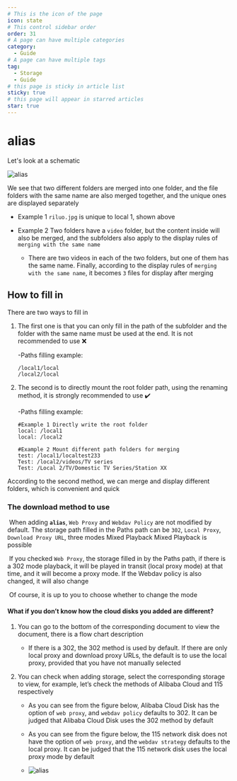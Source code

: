 ```yaml
---
# This is the icon of the page
icon: state
# This control sidebar order
order: 31
# A page can have multiple categories
category:
  - Guide
# A page can have multiple tags
tag:
  - Storage
  - Guide
# this page is sticky in article list
sticky: true
# this page will appear in starred articles
star: true
---
```

# alias



Let's look at a schematic

![alias](/img/drivers/alias/alias.png)

We see that two different folders are merged into one folder, and the file folders with the same name are also merged together, and the unique ones are displayed separately

- Example 1 `riluo.jpg` is unique to local 1, shown above

- Example 2 Two folders have a `video` folder, but the content inside will also be merged, and the subfolders also apply to the display rules of `merging with the same name`
   - There are two videos in each of the two folders, but one of them has the same name. Finally, according to the display rules of `merging with the same name`, it becomes `3` files for display after merging



## How to fill in

There are two ways to fill in

1. The first one is that you can only fill in the path of the subfolder and the folder with the same name must be used at the end. It is not recommended to use :x:

    -Paths filling example:

      ```path
      /local1/local
      /local2/local
      ```

     

2. The second is to directly mount the root folder path, using the renaming method, it is strongly recommended to use :heavy_check_mark:

    -Paths filling example:

      ```path
      #Example 1 Directly write the root folder
      local: /local1
      local: /local2
     
      #Example 2 Mount different path folders for merging
      test: /local1/localtest233
      Test: /local2/videos/TV series
      Test: /Local 2/TV/Domestic TV Series/Station XX
      ```

According to the second method, we can merge and display different folders, which is convenient and quick



### The download method to use

​		 When adding **`alias`**, `Web Proxy` and `Webdav Policy` are not modified by default. The storage path filled in the Paths path can be `302`, `Local Proxy`, `Download Proxy URL`, three modes Mixed Playback Mixed Playback is possible

​		 If you checked `Web Proxy`, the storage filled in by the Paths path, if there is a 302 mode playback, it will be played in transit (local proxy mode) at that time, and it will become a proxy mode. If the Webdav policy is also changed, it will also change

​		Of course, it is up to you to choose whether to change the mode

#### What if you don’t know how the cloud disks you added are different?

1. You can go to the bottom of the corresponding document to view the document, there is a flow chart description

    - If there is a 302, the 302 method is used by default. If there are only local proxy and download proxy URLs, the default is to use the local proxy, provided that you have not manually selected

2. You can check when adding storage, select the corresponding storage to view, for example, let’s check the methods of Alibaba Cloud and 115 respectively

    - As you can see from the figure below, Alibaba Cloud Disk has the option of `web proxy`, and `webdav policy` defaults to 302. It can be judged that Alibaba Cloud Disk uses the 302 method by default
    - As you can see from the figure below, the 115 network disk does not have the option of `web proxy`, and the `webdav strategy` defaults to the local proxy. It can be judged that the 115 network disk uses the local proxy mode by default

    - ![alias](/img/drivers/alias/alias-2.png)
